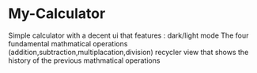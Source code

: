 # My-Calculator

Simple calculator with a decent ui that features :
 dark/light mode
 The four fundamental mathmatical operations (addition,subtraction,multiplacation,division)
 recycler view that shows the history of the previous mathmatical operations
